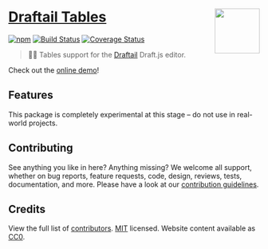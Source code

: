 # [Draftail Tables](https://thibaudcolas.github.io/draftail-tables/) [<img src="https://raw.githubusercontent.com/thibaudcolas/draftail.org/master/.github/draftail-logo.svg?sanitize=true" width="90" height="90" align="right">](https://www.draftail.org/)

[![npm](https://img.shields.io/npm/v/draftail-tables.svg)](https://www.npmjs.com/package/draftail-tables) [![Build Status](https://travis-ci.com/thibaudcolas/draftail-tables.svg?branch=master)](https://travis-ci.com/thibaudcolas/draftail-tables) [![Coverage Status](https://coveralls.io/repos/github/thibaudcolas/draftail-tables/badge.svg)](https://coveralls.io/github/thibaudcolas/draftail-tables)

> 📝🧾 Tables support for the [Draftail](https://www.draftail.org/) Draft.js editor.

Check out the [online demo](https://thibaudcolas.github.io/draftail-tables)!

## Features

This package is completely experimental at this stage – do not use in real-world projects.

## Contributing

See anything you like in here? Anything missing? We welcome all support, whether on bug reports, feature requests, code, design, reviews, tests, documentation, and more. Please have a look at our [contribution guidelines](.github/CONTRIBUTING.md).

## Credits

View the full list of [contributors](https://github.com/thibaudcolas/draftail-tables/graphs/contributors). [MIT](LICENSE) licensed. Website content available as [CC0](https://creativecommons.org/publicdomain/zero/1.0/).
